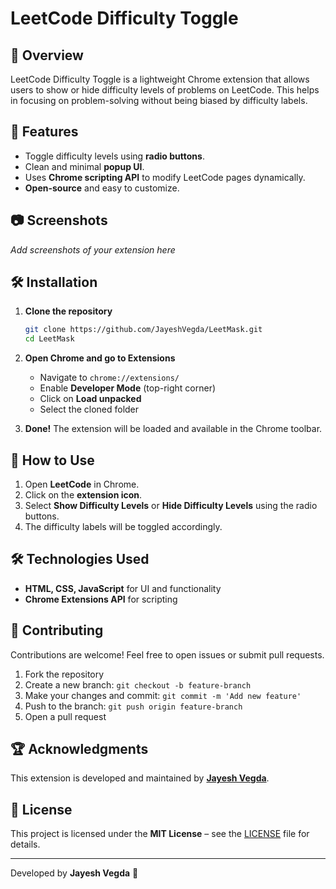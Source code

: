 # LeetCode Difficulty Toggle

## 📌 Overview
LeetCode Difficulty Toggle is a lightweight Chrome extension that allows users to show or hide difficulty levels of problems on LeetCode. This helps in focusing on problem-solving without being biased by difficulty labels.

## 🚀 Features
- Toggle difficulty levels using **radio buttons**.
- Clean and minimal **popup UI**.
- Uses **Chrome scripting API** to modify LeetCode pages dynamically.
- **Open-source** and easy to customize.

## 📷 Screenshots
*Add screenshots of your extension here*

## 🛠 Installation

1. **Clone the repository**
   ```sh
   git clone https://github.com/JayeshVegda/LeetMask.git
   cd LeetMask
   ```
2. **Open Chrome and go to Extensions**
   - Navigate to `chrome://extensions/`
   - Enable **Developer Mode** (top-right corner)
   - Click on **Load unpacked**
   - Select the cloned folder

3. **Done!** The extension will be loaded and available in the Chrome toolbar.

## 📜 How to Use
1. Open **LeetCode** in Chrome.
2. Click on the **extension icon**.
3. Select **Show Difficulty Levels** or **Hide Difficulty Levels** using the radio buttons.
4. The difficulty labels will be toggled accordingly.

## 🛠 Technologies Used
- **HTML, CSS, JavaScript** for UI and functionality
- **Chrome Extensions API** for scripting

## 🤝 Contributing
Contributions are welcome! Feel free to open issues or submit pull requests.

1. Fork the repository
2. Create a new branch: `git checkout -b feature-branch`
3. Make your changes and commit: `git commit -m 'Add new feature'`
4. Push to the branch: `git push origin feature-branch`
5. Open a pull request

## 🏆 Acknowledgments
This extension is developed and maintained by **[Jayesh Vegda](https://github.com/JayeshVegda)**.

## 📜 License
This project is licensed under the **MIT License** – see the [LICENSE](LICENSE) file for details.

---
Developed by **Jayesh Vegda** 🚀

